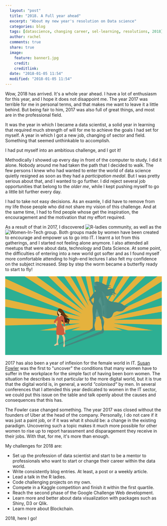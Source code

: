 ```yaml
---
  layout: "post"
  title: "2018. A Full year ahead"
  excerpt: "About my new year's resolution on Data science"
  categories: blog
  tags: [datascience, changing career, sel-learning, resolutions, 2018]
  author: rachel
  comments: true
  share: true
  image:
    feature: banner1.jpg
    credit:
    creditlink:
  date: "2018-01-05 11:54"
  modified: "2018-01-05 11:54"
---
```


Wow, 2018 has arrived. It's a whole year ahead. I have a lot of enthusiasm for this year, and I hope it does not disappoint me. The year 2017 was terrible for me in personal terms, and that makes me want to leave it a little behind. But being fair to him, 2017 was also full of great things, and most are in the professional field.

It was the year in which I became a data scientist, a solid year in learning that required much strength of will for me to achieve the goals I had set for myself. A year in which I got a new job, changing of sector and field. Something that seemed unthinkable to accomplish.

I had put myself into an ambitious challenge, and I got it!

Methodically I showed up every day in front of the computer to study. I did it alone. Nobody around me had taken the path that I decided to walk. The few persons I knew who had wanted to enter the world of data science quietly resigned as soon as they had a _participation medal_.  But I was pretty serious about that, and I wanted to go further. I did reject several job opportunities that belong to the _older me_, while I kept pushing myself to go a little bit further every day.

I had to take not easy decisions. As an examle, I did have to remove from my life those people who did not share my vision of this challenge. And at the same time, I had to find people whose get the inspiration, the encouragement and the motivation that my effort required.

As a result of that in 2017, I discovered ![R-ladies](https://rladies.org/) community, as well as the ![Women-In-Tech](http://www.womenintechnology.org/) group. Both groups made by women have been created to encourage and empower us to go into IT. I learnt a lot from this gatherings, and I started not feeling alone anymore.  I also attended all meetups that were about data, technology and Data Science. At some point, the difficulties of entering into a new world got softer and as I found myself more comfortable attending to high-end lectures I also felt my confidence on the subject increased. Step by step the worm became a butterfly ready to start to fly!

![Empowerment](images/posts/empowerment.jpg)

2017 has also been a year of inflexion for the female world in IT.  [Susan Fowler](https://www.susanjfowler.com/blog/2017/2/19/reflecting-on-one-very-strange-year-at-uber) was the first to "uncover" the conditions that many women have to suffer in the workplace for the simple fact of having been born women. The situation he describes is not particular to the more digital world, but it is true that the digital world is, in general, a world _"colonised"_ by men. In several conferences that I attended this year dedicated to women in the IT sector, we could put this issue on the table and talk openly about the causes and consequences that this has.

The Fowler case changed something. The year 2017 was closed without the founders of Uber at the head of the company. Personally, I do not care if it was just a paint job, or if it was what it should be: a change in the existing paradigm. Uncovering such a topic makes it much more possible for other women to rise up to report harassment and
disparagement they receive in their jobs. With that, for me, it's more than enough.

My challenges for 2018 are:
- Set up the profession of data scientist and start to be a mentor to professionals who want to start or change their career within the data world.
- Write consistently blog entries. At least, a post or a weekly article.
- Lead a talk in the R ladies.
- Code challenging projects on my own.
- Compete in a Kaggle competition and finish it within the first quartile.
- Reach the second phase of the Google Challenge Web development.
- Learn more and better about data visualization with packages such as Shiny, D3 or Qlik.
- Learn more about Blockchain.

2018, here I go!
